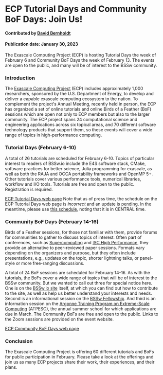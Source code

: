 # ECP Tutorial Days and Community BoF Days: Join Us!

#### Contributed by [David Bernholdt](https://github.com/bernhold)

#### Publication date: January 30, 2023

<!-- start deck -->
The Exascale Computing Project (ECP) is hosting Tutorial Days the week of February 6 and Community BoF Days the week of February 13.  The events are open to the public, and many will be of interest to the BSSw community.
<!-- end deck -->

### Introduction

The [Exascale Computing Project](https://www.exascaleproject.org/wp-content/themes/exascale/images/ecp-logo.png) (ECP) includes approximately 1,000 researchers, sponsored by the U.S. Department of Energy, to develop and deliver a capable exascale computing ecosystem to the nation.  To complement the project's Annual Meeting, recently held in person, the ECP has organized a set of online tutorials and online Birds of a Feather (BoF) sessions which are open not only to ECP members but also to the larger community.  The ECP project spans 24 computational science and engineering applications across six topical areas, and 70 different software technology products that support them, so these events will cover a wide range of topics in high-performance computing.

### Tutorial Days (February 6-10)

A total of 26 tutorials are scheduled for February 6-10.  Topics of particular interest to readers of BSSw.io include the E4S software stack, CMake, software practices for better science, Julia programming for exascale, as well as both the RAJA and OCCA portability frameworks and OpenMP 5+.  Other tutorials cover various performance tools, numerical libraries, workflow and I/O tools.  Tutorials are free and open to the public.  Registration is required.

<a href="https://www.exascaleproject.org/event/tutorialdays-2023/" class="link-row">ECP Tutorial Days web page</a>
Note that as of press time, the schedule on the ECP Tutorial Days web page is *incorrect* and an update is pending. In the meantime, please use [this schedule](https://docs.google.com/spreadsheets/d/1uaILzZF187L7BnY07segTXUtojIKZjEk/edit#gid=621735413), noting that it is in CENTRAL time.

### Community BoF Days (February 14-16)

Birds of a Feather sessions, for those not familiar with them, provide forums for communities to gather to discuss topics of interest.  Often part of conferences, such as [Supercomputing](https://supercomputing.org/) and [ISC High Performance](https://www.isc-hpc.com/), they provide an alternative to peer-reviewed paper sessions.  Formats vary depending on the organizers and purpose, but they often include presentations, e.g., updates on the topic, shorter lightning talks, or panel-style or more free-ranging discussions.

A total of 24 BoF sessions are scheduled for February 14-16. As with the tutorials, the BoFs cover a wide range of topics that will be of interest to the BSSw community.  But we wanted to call out three for special notice here.  One is on the [BSSw.io site](https://bssw.io/events/2023-ecp-community-bof-for-bssw-io) itself, at which you can find out how to contribute to the site, as well as help us better understand your interests and needs.  Second is an informational session on the [BSSw Fellowship](https://bssw.io/events/2023-ecp-community-bof-for-bssw-fellowship).  And third is an information session on the [Argonne Training Program on Extreme-Scale Computing](https://bssw.io/events/argonne-training-program-on-extreme-scale-computing-atpesc-2023) (ATPESC), the annual summer school for which applications are due in March.  The Community BoFs are free and open to the public.  Links to the Zoom sessions are provided on the event website.

<a href="https://www.exascaleproject.org/event/2023-ecp-community-bof-days/" class="link-row">ECP Community BoF Days web page</a>

### Conclusion

The Exascale Computing Project is offering 60 different tutorials and BoFs for public participation in February.  Please take a look at the offerings and join us as many ECP projects share their work, their experiences, and their plans.

<!---
Publish: yes
Pinned: no
Topics: online learning, conferences and workshops
--->
